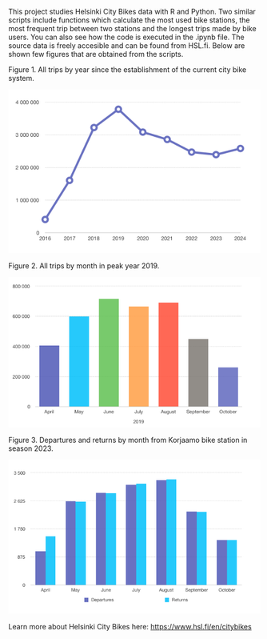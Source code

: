 This project studies Helsinki City Bikes data with R and Python. Two similar scripts include functions which calculate the most used bike stations, the most frequent trip between two stations and the longest trips made by bike users. You can also see how the code is executed in the .ipynb file. The source data is freely accesible and can be found from HSL.fi. Below are shown few figures that are obtained from the scripts.

<p>Figure 1. All trips by year since the establishment of the current city bike system.</p>
<p><img src="all_trips.png" alt="all_trips" width="550"/></p>

<p>Figure 2. All trips by month in peak year 2019.</p>
<p><img src="monthly_trips_2019.png" alt="monthly_trips" width="550"/></p>

<p>Figure 3. Departures and returns by month from Korjaamo bike station in season 2023.</p>
<p><img src="korjaamo_departures_and_returns.png" alt="korjaamo_departures" width="650"/></p>

Learn more about Helsinki City Bikes here: https://www.hsl.fi/en/citybikes

